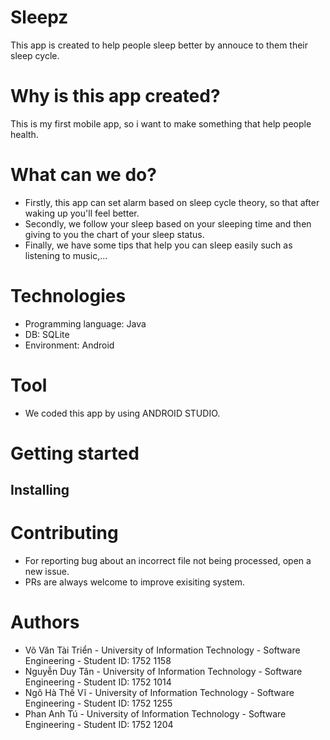 # Sleepz

This app is created to help people sleep better by annouce to them their sleep cycle.

# Why is this app created?

This is my first mobile app, so i want to make something that help people health.

# What can we do?

* Firstly, this app can set alarm based on sleep cycle theory, so that after waking up you'll feel better.
* Secondly, we follow your sleep based on your sleeping time and then giving to you the chart of your sleep status.
* Finally, we have some tips that help you can sleep easily such as listening to music,...

# Technologies

* Programming language: Java
* DB: SQLite
* Environment: Android
# Tool

* We coded this app by using ANDROID STUDIO.

# Getting started
## Installing

# Contributing 

 * For reporting bug about an incorrect file not being processed, open a new issue.
 * PRs are always welcome to improve exisiting system.
 
# Authors

  * Võ Văn Tài Triển - University of Information Technology - Software Engineering - Student ID: 1752 1158
  * Nguyễn Duy Tân - University of Information Technology - Software Engineering - Student ID: 1752 1014
  * Ngô Hà Thế Vĩ  - University of Information Technology - Software Engineering - Student ID: 1752 1255
  * Phan Anh Tú  - University of Information Technology - Software Engineering - Student ID: 1752 1204




